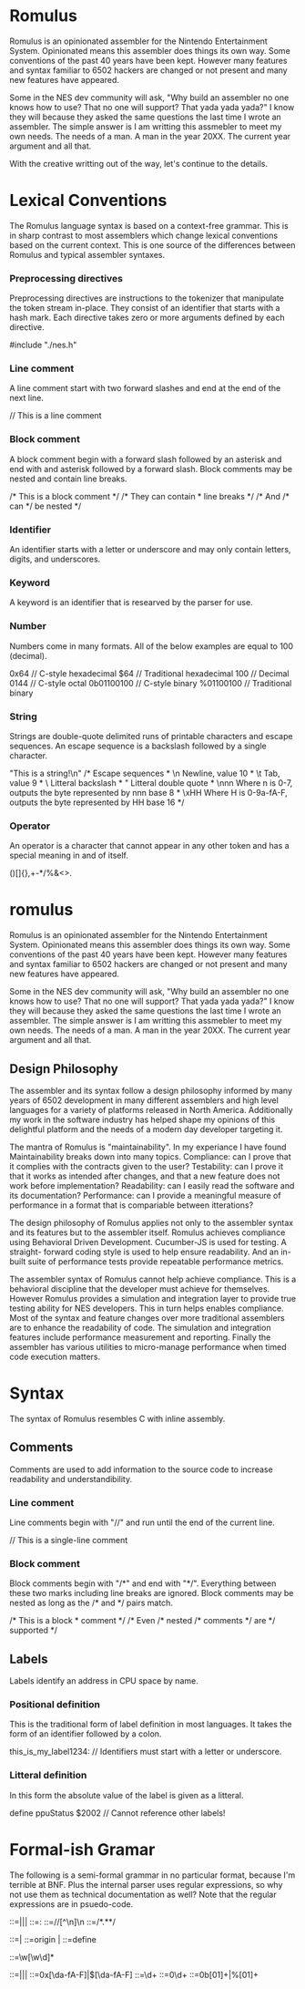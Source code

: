# Romulus
Romulus is an opinionated assembler for the Nintendo Entertainment System.
Opinionated means this assembler does things its own way. Some conventions
of the past 40 years have been kept. However many features and syntax familiar
to 6502 hackers are changed or not present and many new features have
appeared.

Some in the NES dev community will ask, "Why build an assembler no one knows
how to use? That no one will support? That yada yada yada?" I know they will
because they asked the same questions the last time I wrote an assembler. The
simple answer is I am writting this assmebler to meet my own needs. The needs
of a man. A man in the year 20XX. The current year argument and all that.

With the creative writting out of the way, let's continue to the details.

# Lexical Conventions
The Romulus language syntax is based on a context-free grammar. This is in
sharp contrast to most assemblers which change lexical conventions based on
the current context. This is one source of the differences between Romulus and
typical assembler syntaxes.

### Preprocessing directives
Preprocessing directives are instructions to the tokenizer that manipulate the
token stream in-place. They consist of an identifier that starts with a hash
mark. Each directive takes zero or more arguments defined by each directive.

  #include "./nes.h"

### Line comment
A line comment start with two forward slashes and end at the end of the next
line.

  // This is a line comment

### Block comment
A block comment begin with a forward slash followed by an asterisk and end with
and asterisk followed by a forward slash. Block comments may be nested and
contain line breaks.

  /\* This is a block comment \*/
  /\* They can contain
   \* line breaks
   \*/
  /\* And /\* can \*/ be nested \*/

### Identifier
An identifier starts with a letter or underscore and may only contain letters,
digits, and underscores.

### Keyword
A keyword is an identifier that is researved by the parser for use.

### Number
Numbers come in many formats. All of the below examples are equal to 100
(decimal).

  0x64          // C-style hexadecimal
  $64           // Traditional hexadecimal
  100           // Decimal
  0144          // C-style octal
  0b01100100    // C-style binary
  %01100100     // Traditional binary

### String
Strings are double-quote delimited runs of printable characters and escape
sequences. An escape sequence is a backslash followed by a single character.

  "This is a string!\n"
  /\* Escape sequences
   \* \n    Newline, value 10
   \* \t    Tab, value 9
   \* \\    Litteral backslash
   \* \"    Litteral double quote
   \* \nnn  Where n is 0-7, outputs the byte represented by nnn base 8
   \* \xHH  Where H is 0-9a-fA-F, outputs the byte represented by HH base 16
   \*/

### Operator
An operator is a character that cannot appear in any other token and has a
special meaning in and of itself.

  ()[]{},+-*/%&<>.



# romulus
Romulus is an opinionated assembler for the Nintendo Entertainment System.
Opinionated means this assembler does things its own way. Some conventions
of the past 40 years have been kept. However many features and syntax familiar
to 6502 hackers are changed or not present and many new features have
appeared.

Some in the NES dev community will ask, "Why build an assembler no one knows
how to use? That no one will support? That yada yada yada?" I know they will
because they asked the same questions the last time I wrote an assembler. The
simple answer is I am writting this assmebler to meet my own needs. The needs
of a man. A man in the year 20XX. The current year argument and all that.

## Design Philosophy
The assembler and its syntax follow a design philosophy informed by many years
of 6502 development in many different assemblers and high level languages for
a variety of platforms released in North America. Additionally my work in the
software industry has helped shape my opinions of this delightful platform and
the needs of a modern day developer targeting it.

The mantra of Romulus is "maintainability". In my experiance I have found
Maintainability breaks down into many topics. Compliance: can I prove that it
complies with the contracts given to the user? Testability: can I prove it
that it works as intended after changes, and that a new feature does not work
before implementation? Readability: can I easily read the software and its
documentation? Performance: can I provide a meaningful measure of performance
in a format that is compariable between itterations?

The design philosophy of Romulus applies not only to the assembler syntax and
its features but to the assembler itself. Romulus achieves compliance using
Behavioral Driven Development. Cucumber-JS is used for testing. A straight-
forward coding style is used to help ensure readability. And an in-built suite
of performance tests provide repeatable performance metrics.

The assembler syntax of Romulus cannot help achieve compliance. This is a
behavioral discipline that the developer must achieve for themselves. However
Romulus provides a simulation and integration layer to provide true testing
ability for NES developers. This in turn helps enables compliance. Most of the
syntax and feature changes over more traditional assemblers are to enhance the
readability of code. The simulation and integration features include
performance measurement and reporting. Finally the assembler has various
utilities to micro-manage performance when timed code execution matters.

# Syntax
The syntax of Romulus resembles C with inline assembly.

## Comments
Comments are used to add information to the source code to increase readability
and understandibility.

### Line comment
Line comments begin with "//" and run until the end of the current line.

  // This is a single-line comment

### Block comment
Block comments begin with "/\*" and end with "\*/". Everything between these two
marks including line breaks are ignored. Block comments may be nested as long
as the /\* and \*/ pairs match.

  /\* This is a block
   \* comment
   \*/
  /\* Even /\* nested /\* comments \*/ are \*/ supported \*/

## Labels
Labels identify an address in CPU space by name.

### Positional definition
This is the traditional form of label definition in most languages. It takes the
form of an identifier followed by a colon.

  this_is_my_label1234: // Identifiers must start with a letter or underscore.

### Litteral definition
In this form the absolute value of the label is given as a litteral.

  define ppuStatus $2002 // Cannot reference other labels!

# Formal-ish Gramar
The following is a semi-formal grammar in no particular format, because I'm
terrible at BNF. Plus the internal parser uses regular expressions, so why not
use them as technical documentation as well? Note that the regular expressions
are in psuedo-code.

  <statement>::=<positional-label>|<line-comment>|<block-comment>|<directive>
  <positional-label>::=<label>:
  <line-comment>::=//[^\n]\n
  <block-comment>::=/*.**/
  
  <directive>::=<origin>|<define>
  <origin>::=origin <number>|<label>
  <define>::=define <label> <number>

  <label>::=\w[\w\d]*

  <number>::=<hexadecimal>|<decimal>|<octal>|<binary>
  <hexadecimal>::=0x[\da-fA-F]|$[\da-fA-F]
  <decimal>::=\d+
  <octal>::=0\d+
  <binary>::=0b[01]+|%[01]+
